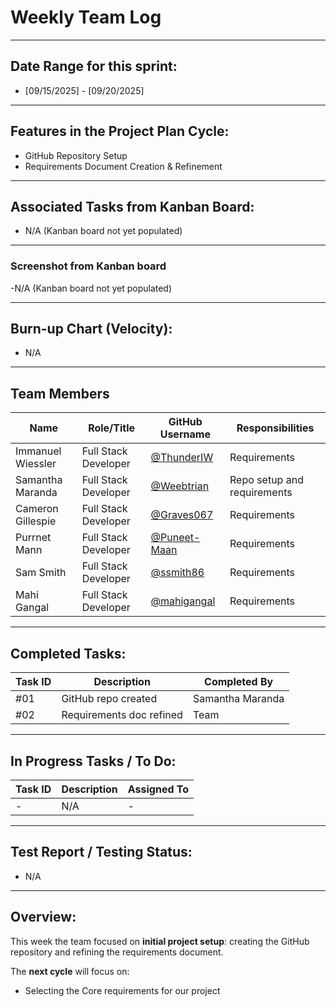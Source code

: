 # Weekly Team Log  
---
## Date Range for this sprint:
- [09/15/2025] - [09/20/2025]  

---

## Features in the Project Plan Cycle:
- GitHub Repository Setup  
- Requirements Document Creation & Refinement  

---

## Associated Tasks from Kanban Board:
- N/A (Kanban board not yet populated)  

---

### Screenshot from Kanban board
-N/A (Kanban board not yet populated)  



---

## Burn-up Chart (Velocity):
- N/A  

---

## Team Members  

| Name              | Role/Title          | GitHub Username                                          | Responsibilities |
|-------------------|---------------------|----------------------------------------------------------|------------------|
| Immanuel Wiessler | Full Stack Developer | [@ThunderIW](https://github.com/ThunderIW)               | Requirements    |
| Samantha Maranda  | Full Stack Developer | [@Weebtrian](https://github.com/Weebtrain)               | Repo setup and requirements      |
| Cameron Gillespie | Full Stack Developer | [@Graves067](https://github.com/Graves067)               | Requirements    |
| Purrnet Mann      | Full Stack Developer | [@Puneet-Maan](https://github.com/Puneet-Maan)           | Requirements    |
| Sam Smith         | Full Stack Developer | [@ssmith86](https://github.com/ssmith86)                 | Requirements    |
| Mahi Gangal       | Full Stack Developer | [@mahigangal](https://github.com/mahigangal)             | Requirements    |

---

## Completed Tasks:

| Task ID | Description                 | Completed By |
| ------- | --------------------------- | ------------ |
| #01     | GitHub repo created         | Samantha Maranda|
| #02     | Requirements doc refined    | Team         |

---

## In Progress Tasks / To Do:

| Task ID | Description        | Assigned To |
| ------- | ------------------ | ----------- |
| -       | N/A                | -           |

---

## Test Report / Testing Status:
- N/A  

---

## Overview:
This week the team focused on **initial project setup**: creating the GitHub repository and refining the requirements document.  

The **next cycle** will focus on:  
- Selecting the Core requirements for our project
